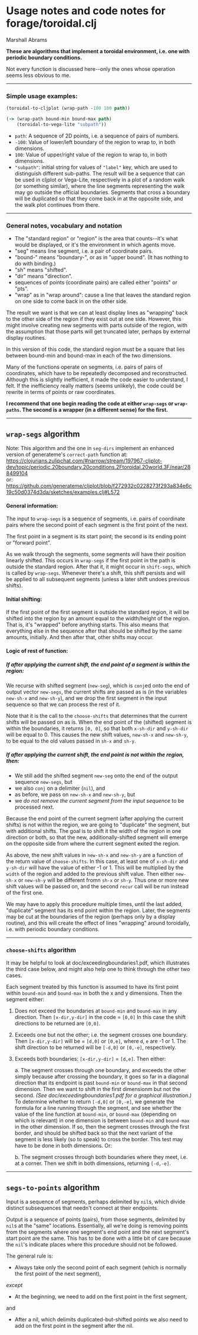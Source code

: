 Usage notes and code notes for forage/toroidal.clj
==
Marshall Abrams

**These are algorithms that implement a toroidal environment, i.e.
one with periodic boundary conditions.**

Not every function is discussed here--only the ones whose operation
seems less obvious to me.

---

### Simple usage examples:

```clojure
(toroidal-to-cljplot (wrap-path -100 100 path))
```
```clojure
(-> (wrap-path bound-min bound-max path)
    (toroidal-to-vega-lite "subpath"))
```
*  `path`: A sequence of 2D points, i.e. a sequence of pairs of numbers.
*  `-100`: Value of lower/left boundary of the region to wrap to, in both
        dimensions.
*  `100`:  Value of upper/right value of the region to wrap to, in both
        dimensions.
*  `"subpath"`: initial string for values of `"label"` key, which are used
             to distinguish different sub-paths.
The result will be a sequence that can be used in cljplot or Vega-Lite, 
respectively in a plot of a random walk (or something similar), where 
the line segments representing the walk may go outside the official 
boundaries.  Segments that cross a boundary will be duplicated so that
they come back in at the opposite side, and the walk plot continues
from there.

---

### General notes, vocabulary and notation

- The "standard region" or "region" is the area that counts--it's what 
  would be displayed, or it's the environment in which agents move.  
- "seg" means line segment, i.e. a pair of coordinate pairs.
- "bound-" means "boundary-", or as in "upper bound". 
  (It has nothing to do with binding.)
- "sh" means "shifted".
- "dir" means "direction".
- sequences of points (coordinate pairs) are called either "points" or "pts".
- "wrap" as in "wrap around": cause a line that leaves the standard region 
  on one side to come back in on the other side.

The result we want is that we can at least display lines as "wrapping"
back to the other side of the region if they exist out at one side.
However, this might involve creating new segments with parts outside of
the region, with the assumption that those parts will get truncated
later, perhaps by external display routines.

In this version of this code, the standard region must be a square that
lies between bound-min and bound-max in each of the two dimensions.

Many of the functions operate on segments, i.e. pairs of pairs of
coordinates, which have to be repeatedly decomposed and reconstructed.
Although this is slightly inefficient, it made the code easier to
understand, I felt.  If the inefficiency really matters (seems
unlikely), the code could be rewrite in terms of points or raw
coordinates.

**I recommend that one begin reading the code at either `wrap-segs` or
`wrap-paths`. The second is a wrapper (in a different sense) for the
first.**


--- 

## `wrap-segs` algorithm

Note: This algorithm and the one in `seg-dirs` implement an enhanced
version of generateme's `correct-path` function
at:<br/>
https://clojurians.zulipchat.com/#narrow/stream/197967-cljplot-dev/topic/periodic.20boundary.20conditions.2Ftoroidal.20world.3F/near/288499104<br/>
or:<br/>
https://github.com/generateme/cljplot/blob/f272932c0228273f293a834e6c19c50d0374d3da/sketches/examples.clj#L572


#### General information:

The input to `wrap-segs` is a sequence of segments, i.e. pairs of
coordinate pairs where the second point of each segment is the first
point of the next.

The first point in a segment is its start point; the second is its
ending point or "forward point".

As we walk through the segments, some segments will have their position
linearly shifted.  This occurs in `wrap-segs` if the first point in the
path is outside the standard region.  After that it, it might occur in
`shift-segs`, which is called by `wrap-segs`.  Whenever there's a shift,
this shift persists and will be applied to all subsequent segments (unless a
later shift undoes previous shifts).

#### Initial shifting:

If the first point of the first segment is outside the standard region,
it will be shifted into the region by an amount equal to the
width/height of the region.  That is, it's "wrapped" before anything
starts.  This also means that everything else in the sequence after that
should be shifted by the same amounts, initially.  And then after that,
other shifts may occur.


#### Logic of rest of function:

##### If after applying the current shift, the end point of a segment *is* within the region:

We recurse with shifted segment (`new-seg`), which is `conj`ed onto the
end of output vector `new-segs`, the current shifts are passed as is (in
the variables `new-sh-x` and `new-sh-y`), and we drop the first segment
in the input sequence so that we can process the rest of it.

Note that it is the call to the `choose-shifts` that determines that
the current shifts will be passed on as is.  When the end point of the
(shifted) segment is within the boundaries, it returns `[0, 0]`, so
that both `x-sh-dir` and `y-sh-dir` will be equal to 0.  This causes
the new shift values, `new-sh-x` and `new-sh-y`, to be equal to the
old values passed in `sh-x` and `sh-y`.


##### If after applying the current shift, the end point is *not* within the region, then:

* We still add the shifted segment `new-seg` onto the end of the
  output sequence `new-segs`, but
* we also `conj` on a delimiter (`nil`), and
* as before, we pass on `new-sh-x` and `new-sh-y`, but
* we *do not remove the current segment from the input sequence*
  to be processed next.

Because the end point of the current segment (after applying the current
shifts) is not within the region, we are going to "duplicate" the
segment, but with additional shifts.  The goal is to shift it the width
of the region in one direction or both, so that the new,
additionally-shifted segment will emerge on the opposite side from where
the current segment exited the region.

As above, the new shift values in `new-sh-x` and `new-sh-y` are a
function of the return value of `choose-shifts`.  In this case, at
least one of `x-sh-dir` and `y-sh-dir` will have the value of either
-1 or 1.  This will be multiplied by the `width` of the region and
added to the previous shift value.  Then either `new-sh-x` or `new-sh-y`
will be different fromn `sh-x` or `sh-y`.  Thus one or more new shift
values will be passed on, and the second `recur` call will be run
instead of the first one.

We may have to apply this procedure multiple times, until the last
added, "duplicate" segment has its end point within the region.  Later,
the segments may be cut at the boundaries of the region (perhaps only
by a display routine), and this will create the effect of lines
"wrapping" around toroidally, i.e. with periodic boundary conditions.

---

### `choose-shifts` algorithm

It may be helpful to look at doc/exceedingboundaries1.pdf, which
illustrates the third case below, and might also help one to think
through the other two cases.

Each segment treated by this function is assumed to have its
first point within `bound-min` and `bound-max` in both the x and y
dimensions.  Then the segment either:
  1. Does not exceed the boundaries at `bound-min` and `bound-max`
     in any direction.  Then `[x-dir,y-dir]` in the code = `[0,0]`
     In this case the shift directions to be returned are `[0,0]`.
  2. Exceeds one but not the other; i.e. the segment crosses one
     boundary. Then `[x-dir,y-dir]` will be = `[d,0]` or `[0,e]`, where
     `d`, `e` are -1 or 1.  The shift direction to be returned will be
     `[-d,0]` or `[0,-e]`, respectively.
  3. Exceeds both boundaries: `[x-dir,y-dir]` = `[d,e]`.
     Then either:

     a. The segment crosses through one boundary, and exceeds the other
        simply because after crossing the boundary, it goes so far
        in a diagonal direction that its endpoint is past `bound-min`
        or `bound-max` in that second dimension.  Then we want to shift
        in the first dimensionm but not the second.
        *(See doc/exceedingboundaries1.pdf for a graphical illustration.)*
        To determine whether to return `[-d,0]` or `[0,-e]`, we generate
        the formula for a line running through the segment, and see
        whether the value of the line function at `bound-min`, or `bound-max`
        (depending on which is relevant) in one dimension is between
        `bound-min` and `bound-max` in the other dimension.  If so, then
        the segment crosses through the first border, and should be
        shifted back so that the next variant of the segment is less
        likely (so to speak) to cross the border.  This test may have
        to be done in both dimensions.
	Or:

     b. The segment crosses through both boundaries where they meet,
        i.e. at a corner.  Then we shift in both dimensions, returning
        `[-d,-e]`.

---

## `segs-to-points` algorithm

Input is a sequence of segments, perhaps delimited by `nil`s, which
divide distinct subsequences that needn't connect at their endpoints.

Output is a sequence of points (pairs), from those segments, delimited
by `nil`s at the "same" locations.  Essentially, all we're doing is
removing points from the segments where one segment's end point and the
next segment's start point are the same.  This has to be done with a little
bit of care because the `nil`'s indicate places where this procedure
should not be followed.

The general rule is:

* Always take only the second point of each segment (which is normally the
first point of the next segment),

*except*

* At the beginning, we need to add on the first point in the first segment,

and

* After a nil, which delimits duplicated-but-shifted points
we also need to add on the first point in the segment after the nil.
